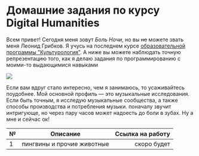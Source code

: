 # Домашние задания по курсу Digital Humanities
Всем привет! Сегодня меня зовут *Боль Ночи*, но вы ~~не~~ можете звать меня Леонид Грибков. Я учусь на последнем курсе [образовательной программы "Культурология"](https://www.hse.ru/ba/cultural/). А ниже вы можете наблюдать точную репрезентацию того, как я делаю задания по программированию с моими-то выдающимися навыками 

![](https://image.ibb.co/j8STBp/photo_2018_09_27_11_08_43.jpg)

Если вам вдруг стало интересно, чем я занимаюсь, то усаживайтесь поудобнее. Мой основной профиль — это музыкальные исследования. Если быть точным, я исследую музыкальные сообщества, а также способы производства и потребления музыки. поначалу звучит интригующе, но через пару часов может надоесть до боли в зубах. Ну а мне и сейчас ок!

№|Описание|Ссылка на работу
---|:---:|---:
1|пингвины и прочие животные|скоро будет
